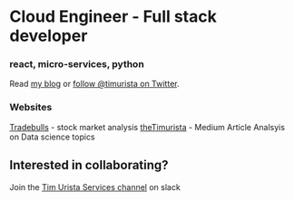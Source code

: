 # Cloud Engineer - Full stack developer

### react, micro-services, python

Read [my blog](https://medium.com/@timothy.urista) or [follow @timurista on Twitter](https://twitter.com/timurista).

### Websites
[Tradebulls](https://tradebulls.herokuapp.com) - stock market analysis
[theTimurista](https://thetimurista.com) - Medium Article Analsyis on Data science topics

## Interested in collaborating?
Join the [Tim Urista Services channel](https://join.slack.com/t/newworkspace-dhj1079/shared_invite/zt-fu34g3qq-LSo7lCpSX2R2ToAuGp2cEA) on slack
